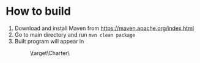 # How to build
1. Download and install Maven from https://maven.apache.org/index.html
2. Go to main directory and run `mvn clean package`
3. Built program will appear in <dir>\target\Charter\
